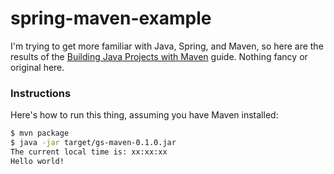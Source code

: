 # spring-maven-example

I'm trying to get more familiar with Java, Spring, and Maven, so here are the results of the 
[Building Java Projects with Maven](http://spring.io/guides/gs/maven/) guide. Nothing fancy or original here.

### Instructions

Here's how to run this thing, assuming you have Maven installed:

```bash
$ mvn package
$ java -jar target/gs-maven-0.1.0.jar
The current local time is: xx:xx:xx
Hello world!
```